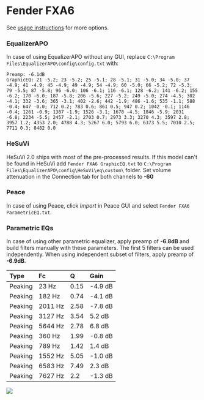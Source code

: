 # Fender FXA6
See [usage instructions](https://github.com/jaakkopasanen/AutoEq#usage) for more options.

### EqualizerAPO
In case of using EqualizerAPO without any GUI, replace `C:\Program Files\EqualizerAPO\config\config.txt`
with:
```
Preamp: -6.1dB
GraphicEQ: 21 -5.2; 23 -5.2; 25 -5.1; 28 -5.1; 31 -5.0; 34 -5.0; 37 -4.9; 41 -4.9; 45 -4.9; 49 -4.9; 54 -4.9; 60 -5.0; 66 -5.2; 72 -5.3; 79 -5.5; 87 -5.8; 96 -6.0; 106 -6.1; 116 -6.1; 128 -6.2; 141 -6.2; 155 -6.2; 170 -6.0; 187 -5.8; 206 -5.6; 227 -5.2; 249 -5.0; 274 -4.5; 302 -4.1; 332 -3.6; 365 -3.1; 402 -2.6; 442 -1.9; 486 -1.6; 535 -1.1; 588 -0.4; 647 -0.0; 712 0.2; 783 0.6; 861 0.5; 947 0.2; 1042 -0.1; 1146 -0.4; 1261 -0.9; 1387 -1.9; 1526 -3.1; 1678 -4.5; 1846 -5.9; 2031 -6.8; 2234 -5.5; 2457 -2.1; 2703 0.7; 2973 3.3; 3270 4.3; 3597 2.8; 3957 1.2; 4353 2.0; 4788 4.3; 5267 6.0; 5793 6.0; 6373 5.5; 7010 2.5; 7711 0.3; 8482 0.0
```

### HeSuVi
HeSuVi 2.0 ships with most of the pre-processed results. If this model can't be found in HeSuVi add
`Fender FXA6 GraphicEQ.txt` to `C:\Program Files\EqualizerAPO\config\HeSuVi\eq\custom\` folder.
Set volume attenuation in the Connection tab for both channels to **-60**

### Peace
In case of using Peace, click *Import* in Peace GUI and select `Fender FXA6 ParametricEQ.txt`.

### Parametric EQs
In case of using other parametric equalizer, apply preamp of **-6.8dB** and build filters manually
with these parameters. The first 5 filters can be used independently.
When using independent subset of filters, apply preamp of **-6.9dB**.

| Type    | Fc      |    Q | Gain    |
|:--------|:--------|:-----|:--------|
| Peaking | 23 Hz   | 0.15 | -4.9 dB |
| Peaking | 182 Hz  | 0.74 | -4.1 dB |
| Peaking | 2011 Hz | 2.58 | -7.8 dB |
| Peaking | 3127 Hz | 3.54 | 5.2 dB  |
| Peaking | 5644 Hz | 2.78 | 6.8 dB  |
| Peaking | 360 Hz  | 1.99 | -0.8 dB |
| Peaking | 789 Hz  | 1.42 | 1.4 dB  |
| Peaking | 1552 Hz | 5.05 | -1.0 dB |
| Peaking | 6583 Hz | 7.49 | 2.3 dB  |
| Peaking | 7627 Hz | 2.2  | -1.3 dB |

![](https://raw.githubusercontent.com/jaakkopasanen/AutoEq/master/results/innerfidelity/sbaf-serious/Fender%20FXA6/Fender%20FXA6.png)